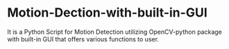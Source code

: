 # Motion-Dection-with-built-in-GUI
It is a Python Script for Motion Detection utilizing OpenCV-python package with built-in GUI that offers various functions to user.
